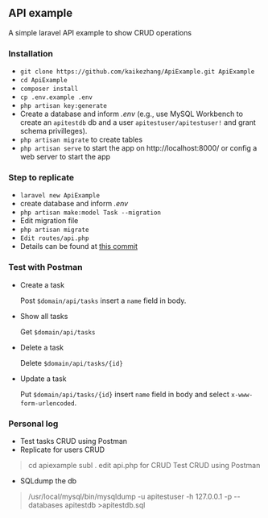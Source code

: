 ## API example ##

A simple laravel API example to show CRUD operations

### Installation ###

* `git clone https://github.com/kaikezhang/ApiExample.git ApiExample`
* `cd ApiExample`
* `composer install`
* `cp .env.example .env`
* `php artisan key:generate`
* Create a database and inform *.env* (e.g., use MySQL Workbench to create an `apitestdb` db and a user `apitestuser/apitestuser!` and grant schema privilleges). 
* `php artisan migrate` to create tables
* `php artisan serve` to start the app on http://localhost:8000/ or config a web server to start the app


### Step to replicate ###
* `laravel new ApiExample`
* create database and inform *.env*
* `php artisan make:model Task --migration`
* Edit migration file
* `php artisan migrate`
* `Edit routes/api.php`
* Details can be found at [this commit](https://github.com/kaikezhang/ApiExample/commit/23957e73fb4ea36d96f2e75423702669db8a8b75)

### Test with Postman ###
* Create a task

  Post `$domain/api/tasks` insert a `name` field in body.

* Show all tasks

  Get `$domain/api/tasks`

* Delete a task

  Delete `$domain/api/tasks/{id}`

* Update a task

  Put `$domain/api/tasks/{id}` insert `name` field in body and select `x-www-form-urlencoded`.

### Personal log ###
* Test tasks CRUD using Postman
* Replicate for users CRUD
> cd apiexample
> subl .
> edit api.php for CRUD
> Test CRUD using Postman
* SQLdump the db
>  /usr/local/mysql/bin/mysqldump -u apitestuser -h 127.0.0.1  -p --databases apitestdb >apitestdb.sql 

